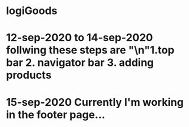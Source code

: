 # logiGoods

# 12-sep-2020 to 14-sep-2020 follwing these steps are "\n"1.top bar 2. navigator bar 3. adding products
# 15-sep-2020 Currently I'm working in the footer page...

